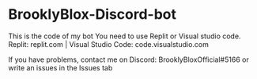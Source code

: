 # BrooklyBlox-Discord-bot
This is the code of my bot
You need to use Replit or Visual studio code. Replit: replit.com | Visual Studio Code: code.visualstudio.com


If you have problems, contact me on Discord: BrooklyBloxOfficial#5166           or write an issues in the Issues tab
